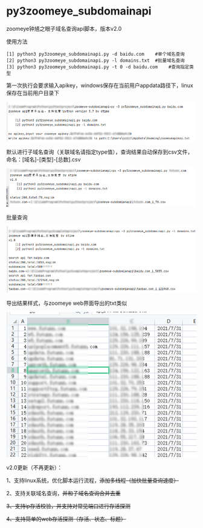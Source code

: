 # py3zoomeye_subdomainapi
 zoomeye钟馗之眼子域名查询api脚本，版本v2.0

使用方法

    [1] python3 py3zoomeye_subdomainapi.py -d baidu.com    #单个域名查询
    [2] python3 py3zoomeye_subdomainapi.py -l domains.txt  #批量域名查询
    [3] python3 py3zoomeye_subdomainapi.py -t 0 -d baidu.com    #查询指定类型

第一次执行会要求输入apikey，windows保存在当前用户appdata路径下，linux保存在当前用户目录下

![inputapikey](inputapikey.png)

默认进行子域名查询（关联域名请指定type值），查询结果自动保存到csv文件，命名：[域名]-[类型]-[总数].csv

![search1](search1.png)

批量查询

![list](list.png)

导出结果样式，与zoomeye web界面导出的txt类似

![csv](csv.png)

v2.0更新（不再更新）：

1、支持linux系统，优化脚本运行流程，~~添加多线程（加快批量查询速度）~~

2、支持关联域名查询，~~并和子域名查询合并去重~~

~~3、支持ip存活校验，并支持对常见端口进行存活探测~~

~~4、支持简单的web存活探测（存活、状态、标题）~~
